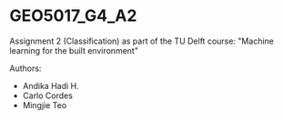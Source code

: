 # GEO5017_G4_A2
Assignment 2 (Classification) as part of the TU Delft course: "Machine learning for the built environment"

Authors:
* Andika Hadi H.
* Carlo Cordes
* Mingjie Teo
